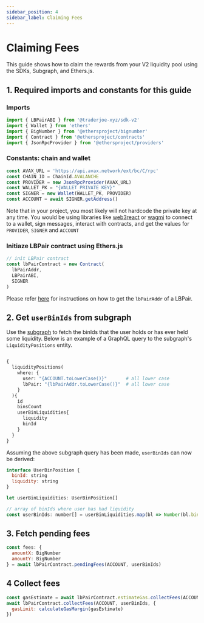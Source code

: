 ```yaml
---
sidebar_position: 4
sidebar_label: Claiming Fees
---
```


# Claiming Fees

This guide shows how to claim the rewards from your V2 liquidity pool using the SDKs, Subgraph, and Ethers.js. 

## 1. Required imports and constants for this guide

### Imports
```js
import { LBPairABI } from '@traderjoe-xyz/sdk-v2'
import { Wallet } from 'ethers'
import { BigNumber } from '@ethersproject/bignumber'
import { Contract } from '@ethersproject/contracts'
import { JsonRpcProvider } from '@ethersproject/providers'
```

### Constants: chain and wallet
```js
const AVAX_URL = 'https://api.avax.network/ext/bc/C/rpc'
const CHAIN_ID = ChainId.AVALANCHE
const PROVIDER = new JsonRpcProvider(AVAX_URL)
const WALLET_PK = "{WALLET_PRIVATE_KEY}"
const SIGNER = new Wallet(WALLET_PK, PROVIDER)
const ACCOUNT = await SIGNER.getAddress()
```

Note that in your project, you most likely will not hardcode the private key at any time. You would be using libraries like [web3react](https://github.com/Uniswap/web3-react) or [wagmi](https://wagmi.sh/) to connect to a wallet, sign messages, interact with contracts, and get the values for `PROVIDER`, `SIGNER` and `ACCOUNT`

### Initiaze LBPair contract using Ethers.js

```js
// init LBPair contract
const lbPairContract = new Contract(
  lbPairAddr,
  LBPairABI,
  SIGNER
)
```

Please refer [here](/versioned_docs/version-V2/SDK/removeLiquidity.md#lbpair-and-active-bin) for instructions on how to get the `lbPairAddr` of a LBPair.

## 2. Get `userBinIds` from subgraph

Use the [subgraph](/versioned_docs/version-V2/subgraphs/avalanche.md) to fetch the binIds that the user holds or has ever held some liquidity. Below is an example of a GraphQL query to the subgraph's `LiquidityPositions` entity.

```graphql

{
  liquidityPositions(
    where: {
      user: "{ACCOUNT.toLowerCase()}"       # all lower case
      lbPair: "{lbPairAddr.toLowerCase()}"  # all lower case
    }
  ){
    id  	
    binsCount
    userBinLiquidities{
      liquidity
      binId
    }
  }
}
```
Assuming the above subgraph query has been made, `userBinIds` can now be derived:

```js
interface UserBinPosition {
  binId: string
  liquidity: string
}

let userBinLiquidities: UserBinPosition[]

// array of binIds where user has had liquidity
const userBinIds: number[] = userBinLiquidities.map(bl => Number(bl.binId))
```

## 3. Fetch pending fees

```js
const fees: {
  amountX: BigNumber
  amountY: BigNumber
} = await lbPairContract.pendingFees(ACCOUNT, userBinIds)
```

## 4 Collect fees

```js
const gasEstimate = await lbPairContract.estimateGas.collectFees(ACCOUNT, userBinIds)
await lbPairContract.collectFees(ACCOUNT, userBinIds, {
  gasLimit: calculateGasMargin(gasEstimate)
})
